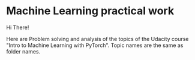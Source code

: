 # Machine Learning practical work

Hi There!

Here are Problem solving and analysis of the topics of the Udacity course "Intro to Machine Learning with PyTorch".
Topic names are the same as folder names.
